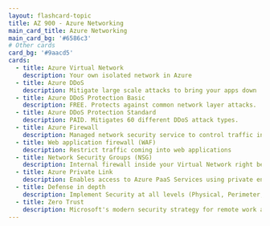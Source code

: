 ```yaml
---
layout: flashcard-topic
title: AZ 900 - Azure Networking
main_card_title: Azure Networking
main_card_bg: '#6586c3'
# Other cards
card_bg: '#9aacd5'
cards:
  - title: Azure Virtual Network
    description: Your own isolated network in Azure
  - title: Azure DDoS
    description: Mitigate large scale attacks to bring your apps down
  - title: Azure DDoS Protection Basic
    description: FREE. Protects against common network layer attacks.
  - title: Azure DDoS Protection Standard
    description: PAID. Mitigates 60 different DDoS attack types.
  - title: Azure Firewall
    description: Managed network security service to control traffic in and out of an Azure Virtual Network
  - title: Web application firewall (WAF)
    description: Restrict traffic coming into web applications 
  - title: Network Security Groups (NSG)
    description: Internal firewall inside your Virtual Network right before your resources. Allow traffic based on IP address, protocol, port.
  - title: Azure Private Link
    description: Enables access to Azure PaaS Services using private endpoints
  - title: Defense in depth
    description: Implement Security at all levels (Physical, Perimeter, Network, Compute, Application, and Data)
  - title: Zero Trust
    description: Microsoft's modern security strategy for remote work and growing cyber-attacks
---
```


